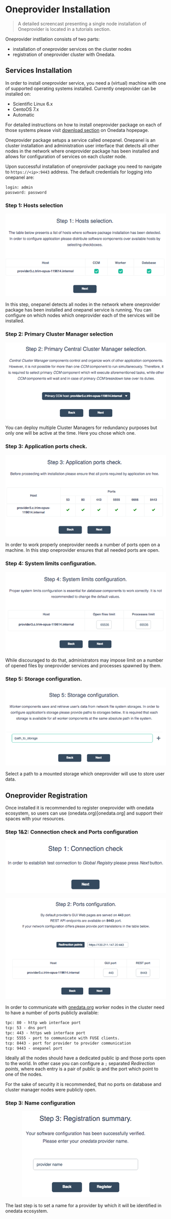 # Oneprovider Installation

> A detailed screencast presenting a single node installation of Oneprovider is located in a tutorials section.

Oneprovider instllation consists of two parts:
* installation of oneprovider services on the cluster nodes
* registration of oneprovider cluster with Onedata.

## Services Installation

In order to install oneprovider service, you need a (virtual) machine with one of supported operating systems installed. Currently oneprovider can be installed on:
* Scientific Linux 6.x
* CentoOS 7.x
* Automatic

For detailed instructions on how to install oneprovider package on each of those systems please visit [download section](https://onedata.org/download) on Onedata hopepage.

Oneprovider package setups a service called onepanel. Onepanel is an cluster installation and administration user interface that detects all other nodes in the network where oneprovider package has been installed and allows for configuration of services on each cluster node.

Upon successful installation of oneproivder package you need to navigate to `https://<ip>:9443` address. The default credentials for logging into onepanel are:
~~~
login: admin
password: password
~~~

### Step 1: Hosts selection

<p align="center"><img src="img/admin/step1_host_selection.png"></p>

In this step, onepanel detects all nodes in the network where oneprovider package has been installed and onepanel service is running. You can configure on which nodes which oneprovider each of the services will be installed.


### Step 2: Primary Cluster Manager selection

<p align="center"><img src="img/admin/step2_primary_cm_selection.png"></p>

You can deploy multiple Cluster Managers for redundancy purposes but only one will be active at the time. Here you chose which one.

### Step 3: Application ports check.

<p align="center"><img src="img/admin/step3_ports_check.png"></p>

In order to work properly oneprovider needs a number of ports open on a machine. In this step oneprovider ensures that all needed ports are open.


### Step 4: System limits configuration.

<p align="center"><img src="img/admin/step4_system_limists.png"></p>

While discouraged to do that, administrators may impose limit on a number of opened files by oneprovider services and processes spawned by them.


### Step 5: Storage configuration.

<p align="center"><img src="img/admin/step5_path_to_storage.png"></p>

Select a path to a mounted storage which oneprovider will use to store user data.

## Oneprovider Registration
Once installed it is recommended to register oneprovider with onedata ecosystem, so users can use (onedata.org)[onedata.org] and support their spaces with your resources.

### Step 1&2: Connection check and Ports configuration
<p align="center"><img src="img/admin/rstrep1_info.png"></p>

<p align="center"><img src="img/admin/rstep2_ports.png"></p>

In order to communicate with [onedata.org](onedata.org) worker nodes in the cluster need to have a number of ports publicly available:
~~~
tpc: 80 - http web interface port
tcp: 53 - dns port
tpc: 443 - https web interface port
tcp: 5555 - port to communicate with FUSE clients.
tcp: 8443 - port for provider to provider communication
tcp: 9443 - onepanel port
~~~
Ideally all the nodes should have a dedicated public ip and those ports open to the world. In other case you can configure a `;` separated *Redirection points*, where each entry is a pair of public ip and the port which point to one of the nodes.

For the sake of security it is recommended, that no ports on database and cluster manager nodes were publicly open.

### Step 3: Name configuration
<p align="center"><img src="img/admin/rstep2_name.png"></p>
The last step is to set a name for a provider by which it will be identified in onedata ecosystem.
